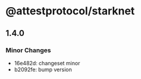 # @attestprotocol/starknet

## 1.4.0

### Minor Changes

- 16e482d: changeset minor
- b2092fe: bump version
